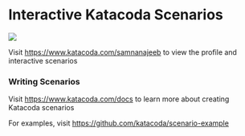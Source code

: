 # Interactive Katacoda Scenarios

[![](http://shields.katacoda.com/katacoda/samnanajeeb/count.svg)](https://www.katacoda.com/samnanajeeb "Get your profile on Katacoda.com")

Visit https://www.katacoda.com/samnanajeeb to view the profile and interactive scenarios

### Writing Scenarios
Visit https://www.katacoda.com/docs to learn more about creating Katacoda scenarios

For examples, visit https://github.com/katacoda/scenario-example
